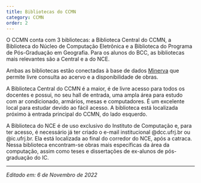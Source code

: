```yaml
---
title: Bibliotecas do CCMN
category: CCMN
order: 2
---
```

<div style="text-align=justify">
O CCMN conta com 3 bibliotecas: a Biblioteca Central do CCMN, a Biblioteca do Núcleo de Computação Eletrônica e a Biblioteca do Programa de Pós-Graduação em Geografia. Para os alunos do BCC, as bibliotecas mais relevantes são a Central e a do NCE.
  
Ambas as bibliotecas estão conectadas à base de dados <a href="https://minerva.ufrj.br/">Minerva</a> que permite livre consulta ao acervo e a disponibilidade de obras.
  
A Biblioteca Central do CCMN é a maior, é de livre acesso para todos os docentes e possui, no seu hall de entrada, uma ampla área para estudo com ar condicionado, armários, mesas e computadores. É um excelente local para estudar devido ao fácil acesso. A biblioteca está localizada próximo à entrada principal do CCMN, do lado esquerdo.
  
A Biblioteca do NCE é de uso exclusivo do Instituto de Computação e, para ter acesso, é necessário já ter criado o e-mail institucional @dcc.ufrj.br ou @ic.ufrj.br. Ela está localizada ao final do corredor do NCE, após a catraca. Nessa biblioteca encontram-se obras mais específicas da área da computação, assim como teses e dissertações de ex-alunos de pós-graduação do IC.
</div>

---

*Editado em: 6 de Novembro de 2022*
